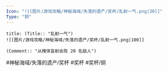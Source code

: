 ```yaml
---
Icon: "![[图片/游戏攻略/神秘海域/失落的遗产/奖杯/乱射一气.png|30]]"
Type: "铜"
---
```

```ad-common-bronze-trophy
title: (Title:: "乱射一气")
![[图片/游戏攻略/神秘海域/失落的遗产/奖杯/乱射一气.png|100]]

(Comment:: "从掩体盲射击败 20 名敌人")
```

#神秘海域/失落的遗产/奖杯 #奖杯 #奖杯/铜
